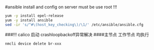 #ansible install and config on server
must be use root !!!
```Bash
yum -y install epel-release
yum -y install ansible
sed -ir 's/^#\(host_key_checking\)/\1/' /etc/ansible/ansible.cfg
```


###!!! calico 启动 crashloopbackoff异常解决
####主节点 工作节点 均执行
```Bash
nmcli device delete br-xxx
```